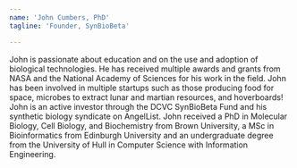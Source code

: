```yaml
---
name: 'John Cumbers, PhD'
tagline: 'Founder, SynBioBeta'

---
```


John is passionate about education and on the use and adoption of biological technologies. He has received multiple awards and grants from NASA and the National Academy of Sciences for his work in the field. John has been involved in multiple startups such as those producing food for space, microbes to extract lunar and martian resources, and hoverboards! John is an active investor through the DCVC SynBioBeta Fund and his synthetic biology syndicate on AngelList. John received a PhD in Molecular Biology, Cell Biology, and Biochemistry from Brown University, a MSc in Bioinformatics from Edinburgh University and an undergraduate degree from the University of Hull in Computer Science with Information Engineering.
